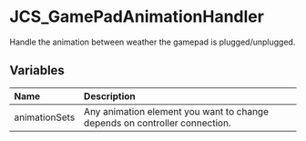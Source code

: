 # JCS_GamePadAnimationHandler

Handle the animation between weather the gamepad is plugged/unplugged.

## Variables

| Name          | Description                                                                |
|:--------------|:---------------------------------------------------------------------------|
| animationSets | Any animation element you want to change depends on controller connection. |
